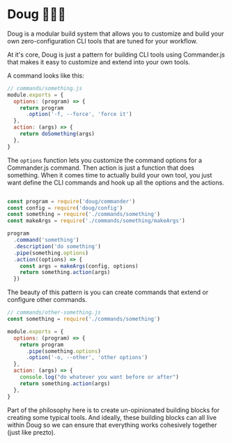 # Doug 🔨🔨🔨

Doug is a modular build system that allows you to customize and build your own zero-configuration CLI tools that are tuned for your workflow.

At it's core, Doug is just a pattern for building CLI tools using Commander.js that makes it easy to customize and extend into your own tools.

A command looks like this:

```js
// commands/something.js
module.exports = {
  options: (program) => {
    return program
      .option('-f, --force', 'force it')
  },
  action: (args) => {
    return doSomething(args)
  },
}
```

The `options` function lets you customize the command options for a Commander.js command. Then action is just a function that does something. When it comes time to actually build your own tool, you just want define the CLI commands and hook up all the options and the actions.

```js

const program = require('doug/commander')
const config = require('doug/config')
const something = require('./commands/something')
const makeArgs = require('./commands/something/makeArgs')

program
  .command('something')
  .description('do something')
  .pipe(something.options)
  .action((options) => {
    const args = makeArgs(config, options)
    return something.action(args)
  })
```

The beauty of this pattern is you can create commands that extend or configure other commands.

```js
// commands/other-something.js
const something = require('./commands/something')

module.exports = {
  options: (program) => {
    return program
      .pipe(something.options)
      .option('-o, --other', 'other options')
  },
  action: (args) => {
    console.log("do whatever you want before or after")
    return something.action(args)
  },
}
```

Part of the philosophy here is to create un-opinionated building blocks for creating some typical tools. And ideally, these building blocks can all live within Doug so we can ensure that everything works cohesively together (just like prezto).

